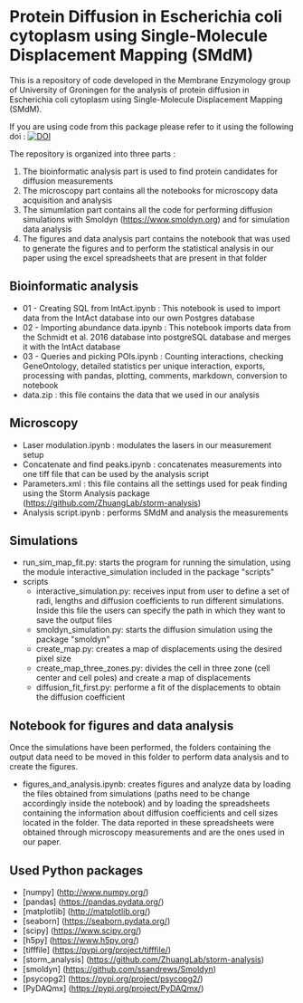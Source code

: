 # Protein Diffusion in Escherichia coli cytoplasm using Single-Molecule Displacement Mapping (SMdM) #

This is a repository of code developed in the Membrane Enzymology group of University of Groningen for the analysis of protein diffusion in Escherichia coli cytoplasm using Single-Molecule Displacement Mapping (SMdM).

If you are using code from this package please refer to it using the following doi :
[![DOI](https://zenodo.org/badge/446476943.svg)](https://zenodo.org/badge/latestdoi/446476943)

The repository is organized into three parts :
1. The bioinformatic analysis part is used to find protein candidates for diffusion measurements
2. The microscopy part contains all the notebooks for microscopy data acquisition and analysis
3. The simumlation part contains all the code for performing diffusion simulations with Smoldyn (https://www.smoldyn.org) and for simulation data analysis
4. The figures and data analysis part contains the notebook that was used to generate the figures and to perform the statistical analysis in our paper using the excel spreadsheets that are present in that folder

## Bioinformatic analysis ##
* 01 - Creating SQL from IntAct.ipynb : This notebook is used to import data from the IntAct database into our own Postgres database
* 02 - Importing abundance data.ipynb : This notebook imports data from the Schmidt et al. 2016 database into postgreSQL database and merges it with the IntAct database
* 03 - Queries and picking POIs.ipynb : Counting interactions, checking GeneOntology, detailed statistics per unique interaction, exports, processing with pandas, plotting, comments, markdown, conversion to notebook
* data.zip : this file contains the data that we used in our analysis

## Microscopy ##
* Laser modulation.ipynb : modulates the lasers in our measurement setup
* Concatenate and find peaks.ipynb : concatenates measurements into one tiff file that can be used by the analysis script
* Parameters.xml : this file contains all the settings used for peak finding using the Storm Analysis package (https://github.com/ZhuangLab/storm-analysis)
* Analysis script.ipynb : performs SMdM and analysis the measurements

## Simulations ##
* run_sim_map_fit.py: starts the program for running the simulation, using the module interactive_simulation included in the package "scripts"
* scripts
	* interactive_simulation.py: receives input from user to define a set of radi, lengths and diffusion coefficients to run different simulations. Inside this file the users can specify the path in which they want to save the output files
	* smoldyn_simulation.py: starts the diffusion simulation using the package "smoldyn"
	* create_map.py: creates a map of displacements using the desired pixel size
	* create_map_three_zones.py: divides the cell in three zone (cell center and cell poles) and create a map of displacements
	* diffusion_fit_first.py: performe a fit of the displacements to obtain the diffusion coefficient

## Notebook for figures and data analysis ##
Once the simulations have been performed, the folders containing the output data need to be moved in this folder to perform data analysis and to create the figures.
* figures_and_analysis.ipynb: creates figures and analyze data by loading the files obtained from simulations (paths need to be change accordingly inside the notebook) and by loading the spreadsheets containing the information about diffusion coefficients and cell sizes located in the folder. The data reported in these spreadsheets were obtained through microscopy measurements and are the ones used in our paper.

## Used Python packages ##
* [numpy] (http://www.numpy.org/)
* [pandas] (https://pandas.pydata.org/)
* [matplotlib] (http://matplotlib.org/)
* [seaborn] (https://seaborn.pydata.org/)
* [scipy] (https://www.scipy.org/)
* [h5py] (https://www.h5py.org/)
* [tifffile] (https://pypi.org/project/tifffile/)
* [storm_analysis] (https://github.com/ZhuangLab/storm-analysis)
* [smoldyn] (https://github.com/ssandrews/Smoldyn)
* [psycopg2] (https://pypi.org/project/psycopg2/)
* [PyDAQmx] (https://pypi.org/project/PyDAQmx/)


